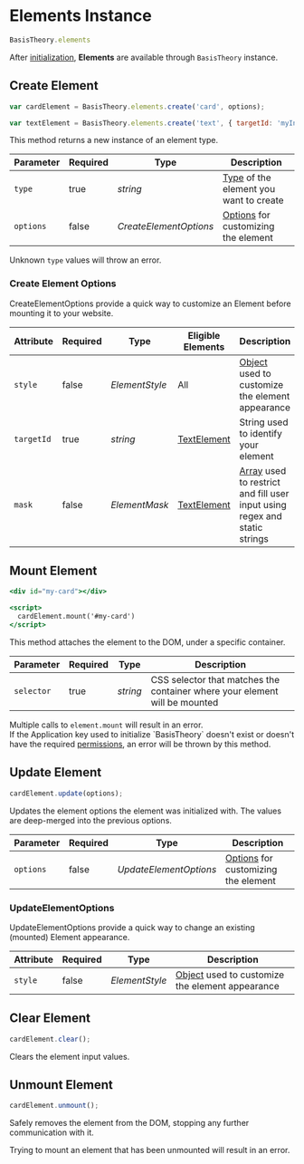 # Elements Instance

```jsx
BasisTheory.elements
```

After [initialization](#initialize), **Elements** are available through `BasisTheory` instance.

## Create Element

```jsx
var cardElement = BasisTheory.elements.create('card', options);

var textElement = BasisTheory.elements.create('text', { targetId: 'myInputId' });
```

This method returns a new instance of an element type.

Parameter | Required | Type                   | Description
--------- | -------- | ----------------       | -----------
`type`    | true     | *string*               | [Type](#element-types) of the element you want to create
`options` | false    | *CreateElementOptions* | [Options](#elements-instance-create-element-create-element-options) for customizing the element

<aside class="warning">
  <span>Unknown <code>type</code> values will throw an error.</span>
</aside>

### Create Element Options

CreateElementOptions provide a quick way to customize an Element before mounting it to your website.

Attribute | Required | Type           | Eligible Elements                          | Description
--------- | -------- | -------------- | ------------------------------------------ | -----------
`style`   | false    | *ElementStyle* | All                                        | [Object](#element-style) used to customize the element appearance
`targetId`| true     | *string*       | [TextElement](#element-types-text-element) | String used to identify your element
`mask`    | false    | *ElementMask*  | [TextElement](#element-types-text-element) | [Array](#element-mask) used to restrict and fill user input using regex and static strings

## Mount Element

```jsx
<div id="my-card"></div>

<script>
  cardElement.mount('#my-card')
</script>
```

This method attaches the element to the DOM, under a specific container.

Parameter  | Required | Type     | Description
---------- | -------- | -------- | -----------
`selector` | true     | *string* | CSS selector that matches the container where your element will be mounted

<aside class="warning">
  <span>Multiple calls to <code>element.mount</code> will result in an error.</span>
</aside>

<aside class="warning">
  <span>If the Application key used to initialize `BasisTheory` doesn't exist or doesn't have the required <a href="#permissions">permissions</a>, an error will be thrown by this method.</span>
</aside>

## Update Element

```jsx
cardElement.update(options);
```

Updates the element options the element was initialized with. The values are deep-merged into the previous options.

Parameter | Required | Type                   | Description
--------- | -------- | ----------------       | -----------
`options` | false    | *UpdateElementOptions* | [Options](#elements-instance-update-element-updateelementoptions) for customizing the element


### UpdateElementOptions

UpdateElementOptions provide a quick way to change an existing (mounted) Element appearance.

Attribute | Required | Type           | Description
--------- | -------- | -------------- | -----------
`style`   | false    | *ElementStyle* | [Object](#element-style) used to customize the element appearance


## Clear Element

```jsx
cardElement.clear();
```

Clears the element input values.

## Unmount Element

```jsx
cardElement.unmount();
```

Safely removes the element from the DOM, stopping any further communication with it.

<aside class="warning">
  <span>Trying to mount an element that has been unmounted will result in an error.</span>
</aside>

